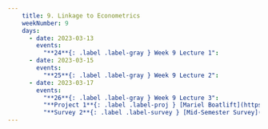 ```yaml
---
    title: 9. Linkage to Econometrics
    weekNumber: 9
    days:
      - date: 2023-03-13
        events:
          "**24**{: .label .label-gray } Week 9 Lecture 1":
      - date: 2023-03-15
        events:
          "**25**{: .label .label-gray } Week 9 Lecture 2":
      - date: 2023-03-17
        events:
          "**26**{: .label .label-gray } Week 9 Lecture 3":
          "**Project 1**{: .label .label-proj } [Mariel Boatlift](https://datahub.berkeley.edu/)":
          "**Survey 2**{: .label .label-survey } [Mid-Semester Survey](https://google.com)":          
---
```


